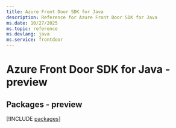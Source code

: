 ```yaml
---
title: Azure Front Door SDK for Java
description: Reference for Azure Front Door SDK for Java
ms.date: 10/27/2025
ms.topic: reference
ms.devlang: java
ms.service: frontdoor
---
```

# Azure Front Door SDK for Java - preview
## Packages - preview
[!INCLUDE [packages](front-door-index.md)]